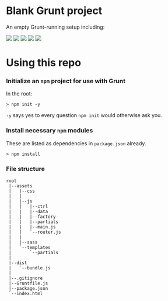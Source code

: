 # Blank Grunt project

An empty Grunt-running setup including:

![](https://img.shields.io/badge/updated-jan_26th_2018-green.svg)
![](https://img.shields.io/badge/grunt-v1.0.1-yellow.svg)
![](https://img.shields.io/badge/angularJS-v1.6.8-red.svg)
![](https://img.shields.io/badge/jquery-v3.3.1-blue.svg)
![](https://img.shields.io/badge/lodash-v4.17.4-blue.svg)

# Using this repo

### Initialize an `npm` project for use with Grunt

In the root:

```shell
> npm init -y
```

`-y` says yes to every question `npm init` would otherwise ask you.

### Install necessary `npm` modules

These are listed as dependencies in `package.json` already.

```shell
> npm install
```

### File structure

```
root
 |--assets
 |   |--css
 |   |
 |   |--js
 |   |   |--ctrl
 |   |   |--data
 |   |   |--factory
 |   |   |--partials
 |   |   |--main.js
 |   |   `--router.js
 |   |
 |   |--sass
 |   `--templates
 |       `--partials
 |
 |--dist
 |   `--bundle.js
 |
 |--.gitignore
 |--Gruntfile.js
 |--package.json
 `--index.html
```